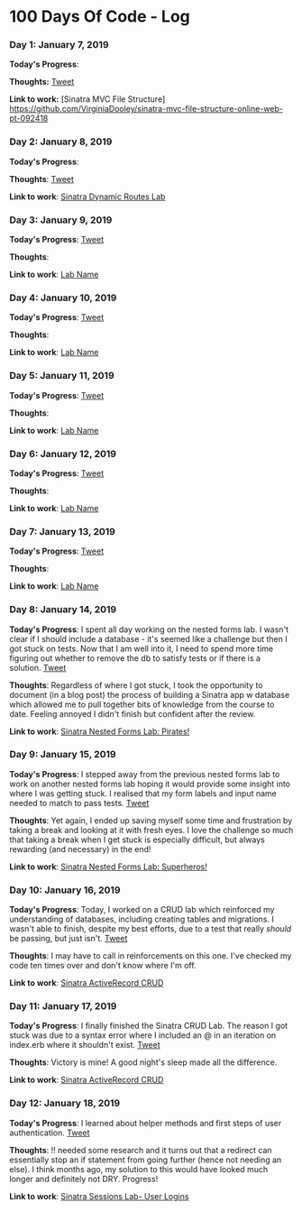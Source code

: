 # 100 Days Of Code - Log

### Day 1: January 7, 2019

**Today's Progress**:

**Thoughts:** [Tweet](https://twitter.com/vcdooley/status/1082250754637877248)

**Link to work:** [Sinatra MVC File Structure] https://github.com/VirginiaDooley/sinatra-mvc-file-structure-online-web-pt-092418

### Day 2: January 8, 2019

**Today's Progress**:

**Thoughts**: [Tweet](https://twitter.com/vcdooley/status/1082599502962397186)

**Link to work**: [Sinatra Dynamic Routes Lab](https://github.com/VirginiaDooley/sinatra-dynamic-routes-codealong-online-web-pt-092418)

### Day 3: January 9, 2019

**Today's Progress**:  [Tweet]()

**Thoughts**:

**Link to work**: [Lab Name](Repo)

### Day 4: January 10, 2019

**Today's Progress**:  [Tweet]()

**Thoughts**:

**Link to work**: [Lab Name](Repo)

### Day 5: January 11, 2019

**Today's Progress**:  [Tweet]()

**Thoughts**:

**Link to work**: [Lab Name](Repo)

### Day 6: January 12, 2019

**Today's Progress**:  [Tweet]()

**Thoughts**:

**Link to work**: [Lab Name](Repo)

### Day 7: January 13, 2019

**Today's Progress**:  [Tweet]()

**Thoughts**:

**Link to work**: [Lab Name](Repo)

### Day 8: January 14, 2019

**Today's Progress**: I spent all day working on the nested forms lab. I wasn't clear if I should include a database - it's seemed like a challenge but then I got stuck on tests. Now that I am well into it, I need to spend more time figuring out whether to remove the db to satisfy tests or if there is a solution. [Tweet](https://twitter.com/vcdooley/status/1084870617382510592)

**Thoughts**: Regardless of where I got stuck, I took the opportunity to document (in a blog post) the process of building a Sinatra app w database which allowed me to pull together bits of knowledge from the course to date. Feeling annoyed I didn't finish but confident after the review.

**Link to work**: [Sinatra Nested Forms Lab: Pirates!](https://github.com/VirginiaDooley/sinatra-nested-forms-online-web-pt-092418)

### Day 9: January 15, 2019

**Today's Progress**: I stepped away from the previous nested forms lab to work on another nested forms lab hoping it would provide some insight into where I was getting stuck. I realised that my form labels and input name needed to match to pass tests. [Tweet](https://twitter.com/vcdooley/status/1085471685933961216)

**Thoughts**: Yet again, I ended up saving myself some time and frustration by taking a break and looking at it with fresh eyes. I love the challenge so much that taking a break when I get stuck is especially difficult, but always rewarding (and necessary) in the end!

**Link to work**: [Sinatra Nested Forms Lab: Superheros!](https://github.com/VirginiaDooley/sinatra-nested-forms-lab-superheros-online-web-pt-092418)


### Day 10: January 16, 2019

**Today's Progress**: Today, I worked on a CRUD lab which reinforced my understanding of databases, including creating tables and migrations. I wasn't able to finish, despite my best efforts, due to a test that really *should* be passing, but just isn't. [Tweet](https://twitter.com/vcdooley/status/1085589903948304386)

**Thoughts**: I may have to call in reinforcements on this one. I've checked my code ten times over and don't know where I'm off.

**Link to work**: [Sinatra ActiveRecord CRUD](https://github.com/VirginiaDooley/sinatra-ar-crud-lab-online-web-pt-092418)

### Day 11: January 17, 2019

**Today's Progress**: I finally finished the Sinatra CRUD Lab. The reason I got stuck was due to a syntax error where I included an @ in an iteration on index.erb where it shouldn't exist. [Tweet](https://twitter.com/vcdooley/status/1085848543913562117)

**Thoughts**: Victory is mine! A good night's sleep made all the difference.

**Link to work**: [Sinatra ActiveRecord CRUD](https://github.com/VirginiaDooley/sinatra-ar-crud-lab-online-web-pt-092418)

### Day 12: January 18, 2019

**Today's Progress**: I learned about helper methods and first steps of user authentication. [Tweet](https://twitter.com/vcdooley/status/1086226277936312320)

**Thoughts**: !! needed some research and it turns out that a redirect can essentially stop an if statement from going further (hence not needing an else). I think months ago, my solution to this would have looked much longer and definitely not DRY. Progress! 

**Link to work**: [Sinatra Sessions Lab- User Logins](https://github.com/learn-co-students/sinatra-logging-in-and-out-online-web-pt-092418/pull/1/commits/75589b53ea40ed59639a5afaa213aff71f3db5a1)
